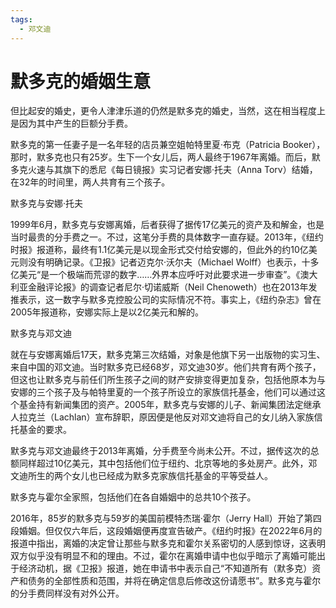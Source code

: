 ```yaml
---
tags:
  - 邓文迪
---
```

# **默多克的婚姻生意**



但比起安的婚史，更令人津津乐道的仍然是默多克的婚史，当然，这在相当程度上是因为其中产生的巨额分手费。



默多克的第一任妻子是一名年轻的店员兼空姐帕特里夏·布克（Patricia Booker），那时，默多克也只有25岁。生下一个女儿后，两人最终于1967年离婚。而后，默多克火速与其旗下的悉尼《每日镜报》实习记者安娜·托夫（Anna Torv）结婚，在32年的时间里，两人共育有三个孩子。

默多克与安娜·托夫

1999年6月，默多克与安娜离婚，后者获得了据传17亿美元的资产及和解金，也是当时最贵的分手费之一。不过，这笔分手费的具体数字一直存疑。2013年，《纽约时报》报道称，最终有1.1亿美元是以现金形式交付给安娜的，但此外的约10亿美元则没有明确记录。《卫报》记者迈克尔·沃尔夫（Michael Wolff）也表示，十多亿美元“是一个极端而荒谬的数字……外界本应呼吁对此要求进一步审查”。《澳大利亚金融评论报》的调查记者尼尔·切诺威斯（Neil Chenoweth）也在2013年发推表示，这一数字与默多克控股公司的实际情况不符。事实上，《纽约杂志》曾在2005年报道称，安娜实际上是以2亿美元和解的。

默多克与邓文迪

就在与安娜离婚后17天，默多克第三次结婚，对象是他旗下另一出版物的实习生、来自中国的邓文迪。当时默多克已经68岁，邓文迪30岁。他们共育有两个孩子，但这也让默多克与前任们所生孩子之间的财产安排变得更加复杂，包括他原本为与安娜的三个孩子及与帕特里夏的一个孩子所设立的家族信托基金，他们可以通过这个基金持有新闻集团的资产。2005年，默多克与安娜的儿子、新闻集团法定继承人拉克兰（Lachlan）宣布辞职，原因便是他反对邓文迪将自己的女儿纳入家族信托基金的要求。



默多克与邓文迪最终于2013年离婚，分手费至今尚未公开。不过，据传这次的总额同样超过10亿美元，其中包括他们位于纽约、北京等地的多处房产。此外，邓文迪所生的两个女儿也已经成为默多克家族信托基金的平等受益人。

默多克与霍尔全家照，包括他们在各自婚姻中的总共10个孩子。

2016年，85岁的默多克与59岁的美国前模特杰瑞·霍尔（Jerry Hall）开始了第四段婚姻。但仅仅六年后，这段婚姻便再度宣告破产。《纽约时报》在2022年6月的报道中指出，离婚的决定曾让那些与默多克和霍尔关系密切的人感到惊讶，这表明双方似乎没有明显不和的理由。不过，霍尔在离婚申请中也似乎暗示了离婚可能出于经济动机，据《卫报》报道，她在申请书中表示自己“不知道所有（默多克）资产和债务的全部性质和范围，并将在确定信息后修改这份请愿书”。默多克与霍尔的分手费同样没有对外公开。


